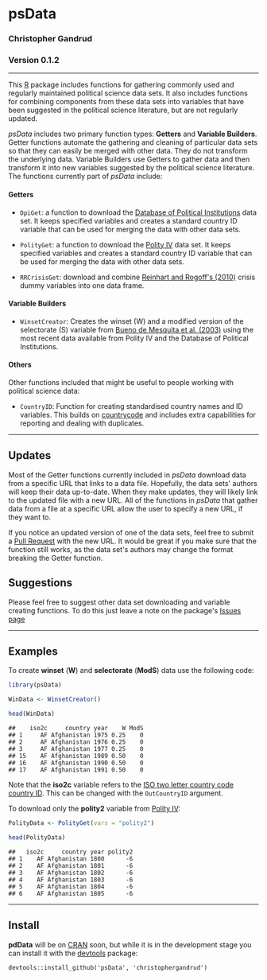 psData
==========

### Christopher Gandrud

### Version 0.1.2

---

This [R](http://www.r-project.org/) package includes functions for gathering commonly used and regularly maintained political science data sets. It also includes functions for combining components from these data sets into variables that have been suggested in the political science literature, but are not regularly updated. 

*psData* includes two primary function types: **Getters** and **Variable Builders**. Getter functions automate the gathering and cleaning of particular data sets so that they can easily be merged with other data. They do not transform the underlying data. Variable Builders use Getters to gather data and then transform it into new variables suggested by the political science literature. The functions currently part of *psData* include:

#### Getters

- `DpiGet`: a function to download the [Database of Political Institutions](http://econ.worldbank.org/WBSITE/EXTERNAL/EXTDEC/EXTRESEARCH/0,,contentMDK:20649465~pagePK:64214825~piPK:64214943~theSitePK:469382,00.html) data set. It keeps specified variables and creates a standard country ID variable that can be used for merging the data with other data sets.

- `PolityGet`: a function to download the [Polity IV](http://www.systemicpeace.org/polity/polity4.htm) data set. It keeps specified variables and creates a standard country ID variable that can be used for merging the data with other data sets.

- `RRCrisisGet`: download and combine [Reinhart and Rogoff's (2010)](http://www.carmenreinhart.com/data/browse-by-topic/topics/7/) crisis dummy variables into one data frame.

#### Variable Builders

- `WinsetCreator`: Creates the winset (W) and a modified version of the selectorate (S) variable from [Bueno de Mesquita et al. (2003)](http://www.nyu.edu/gsas/dept/politics/data/bdm2s2/Logic.htm) using the most recent data available from Polity IV and the Database of Political Institutions.

#### Others

Other functions included that might be useful to people working with political science data:

- `CountryID`: Function for creating standardised country names and ID variables. This builds on [countrycode](https://github.com/vincentarelbundock/countrycode) and includes extra capabilities for reporting and dealing with duplicates.

---

## Updates

Most of the Getter functions currently included in *psData* download data from a specific URL that links to a data file. Hopefully, the data sets' authors will keep their data up-to-date. When they make updates, they will likely link to the updated file with a new URL. All of the functions in *psData* that gather data from a file at a specific URL allow the user to specify a new URL, if they want to. 

If you notice an updated version of one of the data sets, feel free to submit a [Pull Request](https://help.github.com/articles/using-pull-requests) with the new URL. It would be great if you make sure that the function still works, as the data set's authors may change the format breaking the Getter function. 

## Suggestions

Please feel free to suggest other data set downloading and variable creating functions. To do this just leave a note on the package's [Issues page](https://github.com/christophergandrud/psData/issues)

---

## Examples 

To create **winset** (**W**) and **selectorate** (**ModS**) data use the following code:


```r
library(psData)

WinData <- WinsetCreator()

head(WinData)
```

```
##    iso2c     country year    W ModS
## 1     AF Afghanistan 1975 0.25    0
## 2     AF Afghanistan 1976 0.25    0
## 3     AF Afghanistan 1977 0.25    0
## 15    AF Afghanistan 1989 0.50    0
## 16    AF Afghanistan 1990 0.50    0
## 17    AF Afghanistan 1991 0.50    0
```


Note that the **iso2c** variable refers to the [ISO two letter country code country ID](http://en.wikipedia.org/wiki/ISO_3166-1_alpha-2). This can be changed with the `OutCountryID` argument.

To download only the **polity2** variable from [Polity IV](http://www.systemicpeace.org/polity/polity4.htm):


```r
PolityData <- PolityGet(vars = "polity2")

head(PolityData)
```

```
##   iso2c     country year polity2
## 1    AF Afghanistan 1800      -6
## 2    AF Afghanistan 1801      -6
## 3    AF Afghanistan 1802      -6
## 4    AF Afghanistan 1803      -6
## 5    AF Afghanistan 1804      -6
## 6    AF Afghanistan 1805      -6
```


---

## Install

**pdData** will be on [CRAN](http://cran.r-project.org/) soon, but while it is in the development stage you can install it with the [devtools](https://github.com/hadley/devtools) package:

```
devtools::install_github('psData', 'christophergandrud')
```
